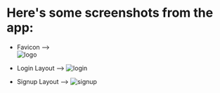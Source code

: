 # Here's some screenshots from the app:
- Favicon --> <br>
![logo](https://github.com/user-attachments/assets/4c5993a0-0592-4eb2-9fc4-6bd9878d1286)

- Login Layout -->
![login](https://github.com/user-attachments/assets/2a670e0d-7077-4fab-8290-0073e1653a83)

- Signup Layout --> 
![signup](https://github.com/user-attachments/assets/4f7e741b-d656-4368-a94f-ce034b2e8c80)
